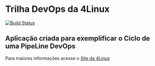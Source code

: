 # Trilha DevOps da 4Linux

[![Build Status](https://travis-ci.org/rfaguiar/DevOpsLab-HelloWorld.svg?branch=master)](https://travis-ci.org/rfaguiar/DevOpsLab-HelloWorld)

## Aplicação criada para exemplificar o Ciclo de uma PipeLine DevOps


Para maiores informações acesse o [Site da 4Linux](https://www.4linux.com.br/cursos/devops)
